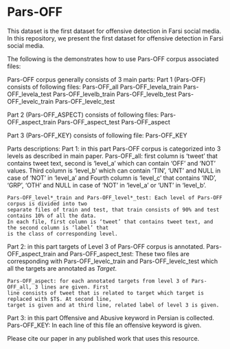 # Pars-OFF
This dataset is the first dataset for offensive detection in Farsi social media.
In this repository, we present the first dataset for offensive detection in Farsi social media.

The following is the demonstrates how to use Pars-OFF corpus associated files:

Pars-OFF corpus generally consists of 3 main parts:
Part 1 (Pars-OFF) consists of following files:
	Pars-OFF_all
	Pars-OFF_levela_train
	Pars-OFF_levela_test
	Pars-OFF_levelb_train
	Pars-OFF_levelb_test
	Pars-OFF_levelc_train
	Pars-OFF_levelc_test

Part 2 (Pars-OFF_ASPECT) consists of following files:
	Pars-OFF_aspect_train
	Pars-OFF_aspect_test
	Pars-OFF_aspect

Part 3 (Pars-OFF_KEY) consists of following file:
	Pars-OFF_KEY


Parts descriptions:
Part 1: in this part Pars-OFF corpus is categorized into 3 levels as described in main paper.
	Pars-OFF_all: first column is ‘tweet’ that contains tweet text, second is ‘level_a’ which can contain
	‘OFF’ and ‘NOT’ values. Third column is ‘level_b’ which can contain ‘TIN’, ‘UNT’ and NULL in case of 
	‘NOT’ in ‘level_a’ and Fourth column is ‘level_c’ that contains ‘IND’, ‘GRP’, ‘OTH’ and NULL in case of
	‘NOT’ in ‘level_a’ or ‘UNT’ in ‘level_b’.
	
	Pars-OFF_level*_train and Pars-OFF_level*_test: Each level of Pars-OFF corpus is divided into two 
	separate files of train and test, that train consists of 90% and test contains 10% of all the data.
	In each file, first column is ‘tweet’ that contains tweet text, and the second column is ‘label’ that 
	is the class of corresponding level.

Part 2: in this part targets of Level 3 of Pars-OFF corpus is  annotated. 
	Pars-OFF_aspect_train and Pars-OFF_aspect_test: These two files are corresponding with 
	Pars-OFF_levelc_train and Pars-OFF_levelc_test which all the targets are annotated as $Target$.
	
	Pars-OFF_aspect: for each annotated targets from level 3 of Pars-OFF_all, 3 lines are given. First 
	line consists of tweet that is related to target which target is replaced with $T$. At second line, 
	target is given and at third line, related label of level 3 is given.

Part 3: in this part Offensive and Abusive keyword in Persian is collected.
	Pars-OFF_KEY: In each line of this file an offensive keyword is given.

Please cite our paper in any published work that uses this resource.
